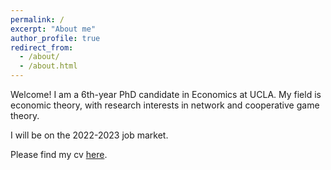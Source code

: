 ```yaml
---
permalink: /
excerpt: "About me"
author_profile: true
redirect_from: 
  - /about/
  - /about.html
---
```


Welcome! I am a 6th-year PhD candidate in Economics at UCLA. My field is economic theory, with research interests in network and cooperative game theory. 

I will be on the 2022-2023 job market.

Please find my cv [here](https://drive.google.com/file/d/11bOXrkj1a0YyqF_fdV0-3ekzB3LTXP6K/view?usp=sharing).
